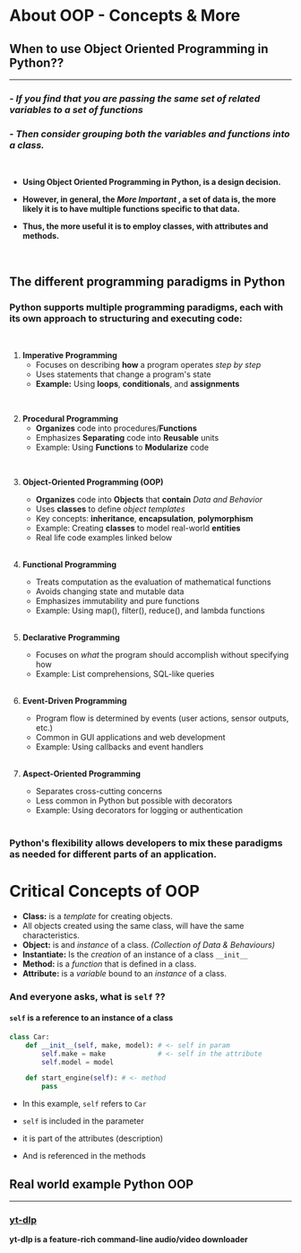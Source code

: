 # About OOP - Concepts & More

## When to use Object Oriented Programming in Python??

-------------------------------------------------------------


### - _If you find that you are passing the same set of related variables to a set of functions_
### - _Then consider grouping both the variables and functions into a class._

<br>

- **Using Object Oriented Programming in Python, is a design decision.**


- **However, in general, the _More Important_ , a set of data is, the more likely it is to have multiple functions specific to that data.**


- **Thus, the more useful it is to employ classes, with attributes and methods.**


<br>


## The different programming paradigms in Python

### Python supports multiple programming paradigms, each with its own approach to structuring and executing code:

<br>

1. **Imperative Programming**
   - Focuses on describing **how** a program operates _step by step_
   - Uses statements that change a program's state
   - **Example:** Using **loops**, **conditionals**, and **assignments**

<br>

2. **Procedural Programming**
   - **Organizes** code into procedures/**Functions**
   - Emphasizes **Separating** code into **Reusable** units
   - Example: Using **Functions** to **Modularize** code

<br>

3. **Object-Oriented Programming (OOP)**
   - **Organizes** code into **Objects** that **contain** _Data and Behavior_
   - Uses **classes** to define _object templates_
   - Key concepts: **inheritance**, **encapsulation**, **polymorphism**
   - Example: Creating **classes** to model real-world **entities**
   - Real life code examples linked below
     
   <br>

4. **Functional Programming**
   - Treats computation as the evaluation of mathematical functions
   - Avoids changing state and mutable data
   - Emphasizes immutability and pure functions
   - Example: Using map(), filter(), reduce(), and lambda functions

   <br>
5. **Declarative Programming**
   - Focuses on *what* the program should accomplish without specifying how
   - Example: List comprehensions, SQL-like queries

   <br>
6. **Event-Driven Programming**
   - Program flow is determined by events (user actions, sensor outputs, etc.)
   - Common in GUI applications and web development
   - Example: Using callbacks and event handlers

   <br>
   
7. **Aspect-Oriented Programming**
   - Separates cross-cutting concerns
   - Less common in Python but possible with decorators
   - Example: Using decorators for logging or authentication

   <br>
### Python's flexibility allows developers to mix these paradigms as needed for different parts of an application.



# Critical Concepts of OOP

- **Class:** is a _template_ for creating objects. 
- All objects created using the same class, will have the same characteristics.
- **Object:** is and _instance_ of a class. _(Collection of Data & Behaviours)_
- **Instantiate:** Is the _creation_ of an instance of a class `__init__`
- **Method:** is a _function_ that is defined in a class.
- **Attribute:**  is a _variable_ bound to an _instance_ of a class.

### And everyone asks, what is `self` ?? 

#### `self` is a reference to an instance of a class

```python
class Car:
    def __init__(self, make, model): # <- self in param
        self.make = make             # <- self in the attribute
        self.model = model

    def start_engine(self): # <- method
        pass

```
- In this example, `self` refers to `Car`

- `self` is included in the parameter
- it is part of the attributes (description)
- And is referenced in the methods


## Real world example Python OOP 

-----

### [yt-dlp](https://github.com/yt-dlp/yt-dlp/tree/master)

**yt-dlp is a feature-rich command-line audio/video downloader**

<br>
